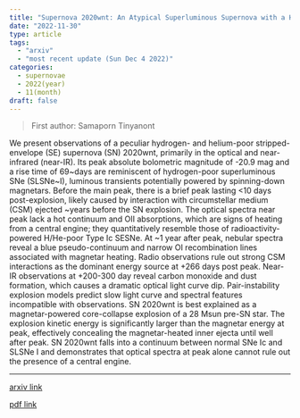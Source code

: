 ```yaml
---
title: "Supernova 2020wnt: An Atypical Superluminous Supernova with a Hidden Central Engine"
date: "2022-11-30"
type: article
tags:
  - "arxiv"
  - "most recent update (Sun Dec 4 2022)"
categories:
  - supernovae
  - 2022(year)
  - 11(month)
draft: false
---
```


> First author: Samaporn Tinyanont

 We present observations of a peculiar hydrogen- and helium-poor
stripped-envelope (SE) supernova (SN) 2020wnt, primarily in the optical and
near-infrared (near-IR). Its peak absolute bolometric magnitude of -20.9 mag
and a rise time of 69~days are reminiscent of hydrogen-poor superluminous SNe
(SLSNe~I), luminous transients potentially powered by spinning-down magnetars.
Before the main peak, there is a brief peak lasting <10 days post-explosion,
likely caused by interaction with circumstellar medium (CSM) ejected ~years
before the SN explosion. The optical spectra near peak lack a hot continuum and
OII absorptions, which are signs of heating from a central engine; they
quantitatively resemble those of radioactivity-powered H/He-poor Type Ic SESNe.
At ~1 year after peak, nebular spectra reveal a blue pseudo-continuum and
narrow OI recombination lines associated with magnetar heating. Radio
observations rule out strong CSM interactions as the dominant energy source at
+266 days post peak. Near-IR observations at +200-300 day reveal carbon
monoxide and dust formation, which causes a dramatic optical light curve dip.
Pair-instability explosion models predict slow light curve and spectral
features incompatible with observations. SN 2020wnt is best explained as a
magnetar-powered core-collapse explosion of a 28 Msun pre-SN star. The
explosion kinetic energy is significantly larger than the magnetar energy at
peak, effectively concealing the magnetar-heated inner ejecta until well after
peak. SN 2020wnt falls into a continuum between normal SNe Ic and SLSNe I and
demonstrates that optical spectra at peak alone cannot rule out the presence of
a central engine.

---
[arxiv link](http://arxiv.org/abs/2212.00177v1)

[pdf link](http://arxiv.org/pdf/2212.00177v1)
